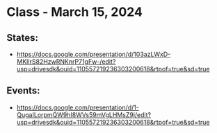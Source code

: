 # Class - March 15, 2024

## States:
- https://docs.google.com/presentation/d/103azLWxD-MKlIrS82HzwRNKnrP71gFw-/edit?usp=drivesdk&ouid=110557219236303200618&rtpof=true&sd=true

## Events:
- https://docs.google.com/presentation/d/1-QugaILorpmQW9hI8WVs59mVgLHMsZ9j/edit?usp=drivesdk&ouid=110557219236303200618&rtpof=true&sd=true
